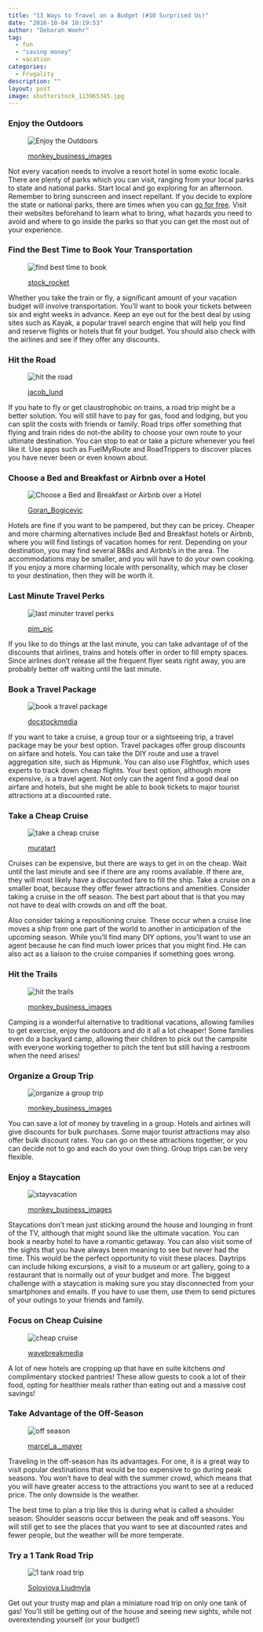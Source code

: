 ```yaml
---
title: "13 Ways to Travel on a Budget (#10 Surprised Us)"
date: "2016-10-04 10:19:53"
author: "Deborah Woehr"
tag:
  - fun
  - "saving money"
  - vacation
categories:
  - Frugality
description: ""
layout: post
image: shutterstock_113965345.jpg
---
```


### Enjoy the Outdoors

<figure aria-describedby="caption-attachment-4156" class="wp-caption alignnone" id="attachment_4156" style="width: 700px">

![Enjoy the Outdoors](/posts/shutterstock_180890453.jpg)<figcaption class="wp-caption-text" id="caption-attachment-4156">[monkey_business_images](http://www.shutterstock.com/pic-180890453/stock-photo-rear-view-of-romantic-couple-walking-through-autumn-woodland.html)</figcaption></figure>

Not every vacation needs to involve a resort hotel in some exotic locale. There are plenty of parks which you can visit, ranging from your local parks to state and national parks. Start local and go exploring for an afternoon. Remember to bring sunscreen and insect repellant. If you decide to explore the state or national parks, there are times when you can [go for free](http://lifehacker.com/all-the-days-in-2016-you-can-get-into-national-parks-fo-1752826960). Visit their websites beforehand to learn what to bring, what hazards you need to avoid and where to go inside the parks so that you can get the most out of your experience.

### Find the Best Time to Book Your Transportation

<figure aria-describedby="caption-attachment-4157" class="wp-caption alignnone" id="attachment_4157" style="width: 700px">

![find best time to book](/posts/shutterstock_337016648.jpg)<figcaption class="wp-caption-text" id="caption-attachment-4157">[stock_rocket](http://www.shutterstock.com/pic-337016648/stock-photo-online-payment.html)</figcaption></figure>

Whether you take the train or fly, a significant amount of your vacation budget will involve transportation. You’ll want to book your tickets between six and eight weeks in advance. Keep an eye out for the best deal by using sites such as Kayak, a popular travel search engine that will help you find and reserve flights or hotels that fit your budget. You should also check with the airlines and see if they offer any discounts.

### Hit the Road

<figure aria-describedby="caption-attachment-4158" class="wp-caption alignnone" id="attachment_4158" style="width: 700px">

![hit the road](/posts/shutterstock_394099399.jpg)<figcaption class="wp-caption-text" id="caption-attachment-4158">[jacob_lund](http://www.shutterstock.com/pic-394099399/stock-photo-happy-young-couple-with-a-map-in-the-car-smiling-man-and-woman-using-map-on-roadtrip.html)</figcaption></figure>

If you hate to fly or get claustrophobic on trains, a road trip might be a better solution. You will still have to pay for gas, food and lodging, but you can split the costs with friends or family. Road trips offer something that flying and train rides do not–the ability to choose your own route to your ultimate destination. You can stop to eat or take a picture whenever you feel like it. Use apps such as FuelMyRoute and RoadTrippers to discover places you have never been or even known about.

### Choose a Bed and Breakfast or Airbnb over a Hotel

<figure aria-describedby="caption-attachment-4159" class="wp-caption alignnone" id="attachment_4159" style="width: 700px">

![Choose a Bed and Breakfast or Airbnb over a Hotel](/posts/shutterstock_407858398.jpg)<figcaption class="wp-caption-text" id="caption-attachment-4159">[Goran_Bogicevic](http://www.shutterstock.com/pic-407858398/stock-photo-young-couple-having-a-breakfast-in-the-bed.html)</figcaption></figure>

Hotels are fine if you want to be pampered, but they can be pricey. Cheaper and more charming alternatives include Bed and Breakfast hotels or Airbnb, where you will find listings of vacation homes for rent. Depending on your destination, you may find several B&amp;Bs and Airbnb’s in the area. The accommodations may be smaller, and you will have to do your own cooking. If you enjoy a more charming locale with personality, which may be closer to your destination, then they will be worth it.

### Last Minute Travel Perks

<figure aria-describedby="caption-attachment-4160" class="wp-caption alignnone" id="attachment_4160" style="width: 700px">

![last minuter travel perks](/posts/shutterstock_384282592.jpg)<figcaption class="wp-caption-text" id="caption-attachment-4160">[pim_pic](http://www.shutterstock.com/pic-384282592/stock-photo-last-minute-to-count-down-for-travel-metaphor-by-old-retro-clock-on-sand-beach-abstract-background.html)</figcaption></figure>

If you like to do things at the last minute, you can take advantage of of the discounts that airlines, trains and hotels offer in order to fill empty spaces. Since airlines don’t release all the frequent flyer seats right away, you are probably better off waiting until the last minute.

### Book a Travel Package

<figure aria-describedby="caption-attachment-4161" class="wp-caption alignnone" id="attachment_4161" style="width: 700px">

![book a travel package](/posts/shutterstock_153811475.jpg)<figcaption class="wp-caption-text" id="caption-attachment-4161">[docstockmedia](http://www.shutterstock.com/pic-153811475/stock-photo-all-inclusive.html)</figcaption></figure>

If you want to take a cruise, a group tour or a sightseeing trip, a travel package may be your best option. Travel packages offer group discounts on airfare and hotels. You can take the DIY route and use a travel aggregation site, such as Hipmunk. You can also use Flightfox, which uses experts to track down cheap flights. Your best option, although more expensive, is a travel agent. Not only can the agent find a good deal on airfare and hotels, but she might be able to book tickets to major tourist attractions at a discounted rate.

### Take a Cheap Cruise

<figure aria-describedby="caption-attachment-4162" class="wp-caption alignnone" id="attachment_4162" style="width: 700px">

![take a cheap cruise](/posts/shutterstock_281050655.jpg)<figcaption class="wp-caption-text" id="caption-attachment-4162">[muratart](http://www.shutterstock.com/pic-281050655/stock-photo--beautiful-white-giant-luxury-cruise-ship-on-stay-at-alanya-harbor.html)

</figcaption></figure>

Cruises can be expensive, but there are ways to get in on the cheap. Wait until the last minute and see if there are any rooms available. If there are, they will most likely have a discounted fare to fill the ship. Take a cruise on a smaller boat, because they offer fewer attractions and amenities. Consider taking a cruise in the off season. The best part about that is that you may not have to deal with crowds on and off the boat.

Also consider taking a repositioning cruise. These occur when a cruise line moves a ship from one part of the world to another in anticipation of the upcoming season. While you’ll find many DIY options, you’ll want to use an agent because he can find much lower prices that you might find. He can also act as a liaison to the cruise companies if something goes wrong.

### Hit the Trails

<figure aria-describedby="caption-attachment-4163" class="wp-caption alignnone" id="attachment_4163" style="width: 700px">

![hit the trails](/posts/shutterstock_181239326.jpg)<figcaption class="wp-caption-text" id="caption-attachment-4163">[monkey_business_images](https://www.shutterstock.com/pic-181239326)</figcaption></figure>

Camping is a wonderful alternative to traditional vacations, allowing families to get exercise, enjoy the outdoors and do it all a lot cheaper! Some families even do a backyard camp, allowing their children to pick out the campsite with everyone working together to pitch the tent but still having a restroom when the need arises!

### Organize a Group Trip

<figure aria-describedby="caption-attachment-4164" class="wp-caption alignnone" id="attachment_4164" style="width: 700px">

![organize a group trip](/posts/shutterstock_275504699.jpg)<figcaption class="wp-caption-text" id="caption-attachment-4164">[monkey_business_images](http://www.shutterstock.com/pic-275504699/stock-photo-group-of-friends-on-walk-balancing-on-tree-trunk-in-forest.html)</figcaption></figure>

You can save a lot of money by traveling in a group. Hotels and airlines will give discounts for bulk purchases. Some major tourist attractions may also offer bulk discount rates. You can go on these attractions together, or you can decide not to go and each do your own thing. Group trips can be very flexible.

### Enjoy a Staycation

<figure aria-describedby="caption-attachment-4165" class="wp-caption alignnone" id="attachment_4165" style="width: 700px">

![stayvacation](/posts/shutterstock_113965345.jpg)<figcaption class="wp-caption-text" id="caption-attachment-4165">[monkey_business_images](http://www.shutterstock.com/pic-113965345/stock-photo-family-lying-upside-down-on-sofa-with-daughter.html)</figcaption></figure>

Staycations don’t mean just sticking around the house and lounging in front of the TV, although that might sound like the ultimate vacation. You can book a nearby hotel to have a romantic getaway. You can also visit some of the sights that you have always been meaning to see but never had the time. This would be the perfect opportunity to visit these places. Daytrips can include hiking excursions, a visit to a museum or art gallery, going to a restaurant that is normally out of your budget and more. The biggest challenge with a staycation is making sure you stay disconnected from your smartphones and emails. If you have to use them, use them to send pictures of your outings to your friends and family.

### Focus on Cheap Cuisine

<figure aria-describedby="caption-attachment-4166" class="wp-caption alignnone" id="attachment_4166" style="width: 700px">

![cheap cruise](/posts/shutterstock_71230279.jpg)<figcaption class="wp-caption-text" id="caption-attachment-4166">[wavebreakmedia](https://www.shutterstock.com/pic-71230279)</figcaption></figure>

A lot of new hotels are cropping up that have en suite kitchens _and_ complimentary stocked pantries! These allow guests to cook a lot of their food, opting for healthier meals rather than eating out and a massive cost savings!

### Take Advantage of the Off-Season

<figure aria-describedby="caption-attachment-4167" class="wp-caption alignnone" id="attachment_4167" style="width: 700px">

![off season](/posts/shutterstock_47218873.jpg)<figcaption class="wp-caption-text" id="caption-attachment-4167">[marcel_a.\_mayer](http://www.shutterstock.com/pic-47218873/stock-photo-winter-beach.html)</figcaption></figure>

Traveling in the off-season has its advantages. For one, it is a great way to visit popular destinations that would be too expensive to go during peak seasons. You won’t have to deal with the summer crowd, which means that you will have greater access to the attractions you want to see at a reduced price. The only downside is the weather.

The best time to plan a trip like this is during what is called a shoulder season. Shoulder seasons occur between the peak and off seasons. You will still get to see the places that you want to see at discounted rates and fewer people, but the weather will be more temperate.

### Try a 1 Tank Road Trip

<figure aria-describedby="caption-attachment-4168" class="wp-caption alignnone" id="attachment_4168" style="width: 700px">

![1 tank road trip](/posts/shutterstock_269260949.jpg)<figcaption class="wp-caption-text" id="caption-attachment-4168">[Soloviova Liudmyla](https://www.shutterstock.com/pic-269260949)</figcaption></figure>

Get out your trusty map and plan a miniature road trip on only one tank of gas! You’ll still be getting out of the house and seeing new sights, while not overextending yourself (or your budget!)
